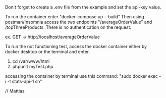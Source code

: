 Don't forget to create a .env file from the example and set the api-key value.

To run the container enter "docker-compose up --build"
Then using postman/Insomnia access the two endpoints "/averageOrderValue" and /topThreeProducts.
There is no authentication on the request.

ex. GET -> http://localhost/averageOrderValue

To run the not functioning test, access the docker container either by docker desktop or the terminal and enter.
1. cd /var/www/html
2. phpunit myTest.php

accessing the container by terminal use this command:
"sudo docker exec -i -t stats-api-1 sh"

// Mattias